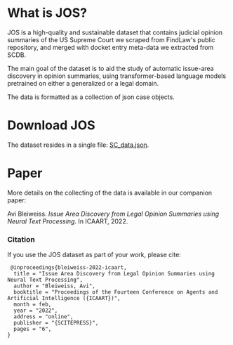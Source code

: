 # What is JOS?
JOS is a high-quality and sustainable dataset that contains judicial opinion summaries of the US Supreme Court we scraped from FindLaw's public repository, and merged with docket entry meta-data we extracted from SCDB.

The main goal of the dataset is to aid the study of automatic issue-area discovery in opinion summaries, using transformer-based language models pretrained on either a generalized or a legal domain. 

The data is formatted as a collection of json case objects.

# Download JOS
The dataset resides in a single file: [SC_data.json](SC_data.json).

# Paper
More details on the collecting of the data is available in our companion paper:

Avi Bleiweiss. *Issue Area Discovery from Legal Opinion Summaries using Neural Text Processing*. In ICAART, 2022.
 
### Citation
If you use the JOS dataset as part of your work, please cite:
    
     @inproceedings{bleiweiss-2022-icaart,
      title = "Issue Area Discovery from Legal Opinion Summaries using Neural Text Processing",
      author = "Bleiweiss, Avi",
      booktitle = "Proceedings of the Fourteen Conference on Agents and Artificial Intelligence ({ICAART})",
      month = feb,
      year = "2022",
      address = "online",
      publisher = "{SCITEPRESS}",
      pages = "6",
    }


